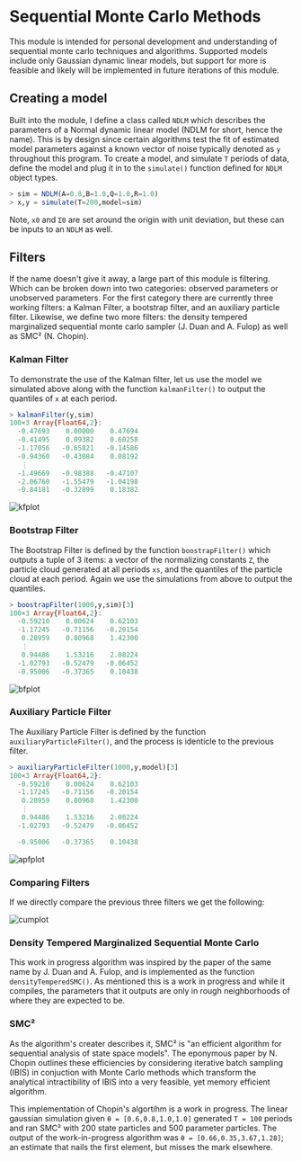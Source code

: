# Sequential Monte Carlo Methods

This module is intended for personal development and understanding of sequential monte carlo techniques and algorithms. Supported models include only Gaussian dynamic linear models, but support for more is feasible and likely will be implemented in future iterations of this module.

## Creating a model

Built into the module, I define a class called `NDLM` which describes the parameters of a Normal dynamic linear model (NDLM for short, hence the name). This is by design since certain algorithms test the fit of estimated model parameters against a known vector of noise typically denoted as `y` throughout this program. To create a model, and simulate `T` periods of data, define the model and plug it in to the `simulate()` function defined for `NDLM` object types.

```julia
> sim = NDLM(A=0.8,B=1.0,Q=1.0,R=1.0)
> x,y = simulate(T=200,model=sim)
```

Note, `x0` and `Σ0` are set around the origin with unit deviation, but these can be inputs to an `NDLM` as well.

## Filters

If the name doesn't give it away, a large part of this module is filtering. Which can be broken down into two categories: observed parameters or unobserved parameters. For the first category there are currently three working filters: a Kalman Filter, a bootstrap filter, and an auxiliary particle filter. Likewise, we define two more filters: the density tempered marginalized sequential monte carlo sampler (J. Duan and A. Fulop) as well as SMC² (N. Chopin).

### Kalman Filter

To demonstrate the use of the Kalman filter, let us use the model we simulated above along with the function `kalmanFilter()` to output the quantiles of `x` at each period.

```julia
> kalmanFilter(y,sim)
100×3 Array{Float64,2}:
  -0.47693    0.00000    0.47694
  -0.41495    0.09382    0.60258
  -1.17056   -0.65821   -0.14586
  -0.94360   -0.43084    0.08192
   ⋮
  -1.49669   -0.98388   -0.47107
  -2.06760   -1.55479   -1.04198
  -0.84181   -0.32899    0.18382
```

![kfplot](https://user-images.githubusercontent.com/32943413/138187022-23bc1d4d-37d7-417a-a640-e9c6ea2ddb4d.png)

### Bootstrap Filter

The Bootstrap Filter is defined by the function `boostrapFilter()` which outputs a tuple of 3 items: a vector of the normalizing constants `Z`, the particle cloud generated at all periods `xs`, and the quantiles of the particle cloud at each period. Again we use the simulations from above to output the quantiles.

```julia
> boostrapFilter(1000,y,sim)[3]
100×3 Array{Float64,2}:
  -0.59210    0.00624    0.62103
  -1.17245   -0.71156   -0.20154
   0.28959    0.80968    1.42300
   ⋮
   0.94486    1.53216    2.08224
  -1.02793   -0.52479   -0.06452
  -0.95006   -0.37365    0.10438
```

![bfplot](https://user-images.githubusercontent.com/32943413/138186951-8beef962-f7ef-4055-b2c2-713f5fa273b8.png)

### Auxiliary Particle Filter

The Auxiliary Particle Filter is defined by the function `auxiliaryParticleFilter()`, and the process is identicle to the previous filter.

```julia
> auxiliaryParticleFilter(1000,y,model)[3]
100×3 Array{Float64,2}:
  -0.59210    0.00624    0.62103
  -1.17245   -0.71156   -0.20154
   0.28959    0.80968    1.42300
   ⋮
   0.94486    1.53216    2.08224
  -1.02793   -0.52479   -0.06452

  -0.95006   -0.37365    0.10438
```

![apfplot](https://user-images.githubusercontent.com/32943413/138186939-70e7350f-dbbb-4899-94f6-472c8bfe6b49.png)

### Comparing Filters

If we directly compare the previous three filters we get the following:

![cumplot](https://user-images.githubusercontent.com/32943413/138186977-3dd29595-34c7-4dc5-9371-16140bebaa35.png)


### Density Tempered Marginalized Sequential Monte Carlo

This work in progress algorithm was inspired by the paper of the same name by J. Duan and A. Fulop, and is implemented as the function `densityTemperedSMC()`. As mentioned this is a work in progress and while it compiles, the parameters that it outputs are only in rough neighborhoods of where they are expected to be.


### SMC²

As the algorithm's creater describes it, SMC² is "an efficient algorithm for sequential analysis of state space models". The eponymous paper by N. Chopin outlines these efficiencies by considering iterative batch sampling (IBIS) in conjuction with Monte Carlo methods which transform the analytical intractibility of IBIS into a very feasible, yet memory efficient algorithm.

This implementation of Chopin's algortihm is a work in progress. The linear gaussian simulation given `θ = [0.6,0.8,1.0,1.0]` generated `T = 100` periods and ran SMC² with 200 state particles and 500 parameter particles. The output of the work-in-progress algorithm was `θ = [0.66,0.35,3.67,1.28]`; an estimate that nails the first element, but misses the mark elsewhere.